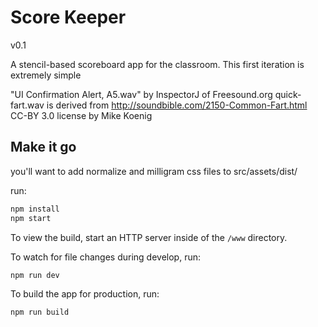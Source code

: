 # Score Keeper

v0.1

A stencil-based scoreboard app for the classroom. This first iteration is
extremely simple

"UI Confirmation Alert, A5.wav" by InspectorJ of Freesound.org
quick-fart.wav is derived from http://soundbible.com/2150-Common-Fart.html CC-BY 3.0 license by Mike Koenig

## Make it go

you'll want to add normalize and milligram css files to src/assets/dist/

run:

```bash
npm install
npm start
```

To view the build, start an HTTP server inside of the `/www` directory.

To watch for file changes during develop, run:

```bash
npm run dev
```

To build the app for production, run:

```bash
npm run build
```
